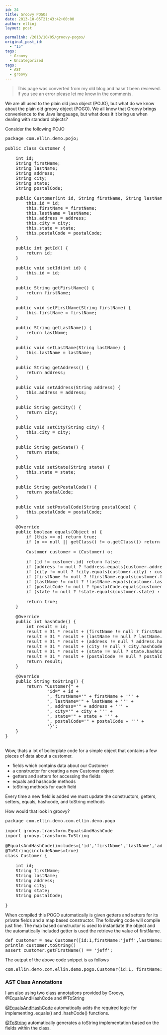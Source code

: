 ```yaml
---
id: 24
title: Groovy POGOs
date: 2013-10-05T21:43:42+00:00
author: ellinj
layout: post

permalink: /2013/10/05/groovy-pogos/
original_post_id:
  - "15"
tags:
  - Groovy
  - Uncategorized
tags:
  - AST
  - groovy
---
```


>This page was converted from my old blog and hasn't been reviewed. If you see an error please let me know in the comments.


We are all used to the plain old java object (POJO), but what do we know about the plain old groovy object (POGO). We all know that Groovy brings convenience to the Java langauage, but what does it it bring us when dealing with standard objects?

Consider the following POJO

<pre class="lang:groovy decode:true " >package com.ellin.demo.pojo;

public class Customer {

    int id;
    String firstName;
    String lastName;
    String address;
    String city;
    String state;
    String postalCode;

    public Customer(int id, String firstName, String lastName, String address, String city, String state, String postalCode) {
        this.id = id;
        this.firstName = firstName;
        this.lastName = lastName;
        this.address = address;
        this.city = city;
        this.state = state;
        this.postalCode = postalCode;
    }

    public int getId() {
        return id;
    }

    public void setId(int id) {
        this.id = id;
    }

    public String getFirstName() {
        return firstName;
    }

    public void setFirstName(String firstName) {
        this.firstName = firstName;
    }

    public String getLastName() {
        return lastName;
    }

    public void setLastName(String lastName) {
        this.lastName = lastName;
    }

    public String getAddress() {
        return address;
    }

    public void setAddress(String address) {
        this.address = address;
    }

    public String getCity() {
        return city;
    }

    public void setCity(String city) {
        this.city = city;
    }

    public String getState() {
        return state;
    }

    public void setState(String state) {
        this.state = state;
    }

    public String getPostalCode() {
        return postalCode;
    }

    public void setPostalCode(String postalCode) {
        this.postalCode = postalCode;
    }

    @Override
    public boolean equals(Object o) {
        if (this == o) return true;
        if (o == null || getClass() != o.getClass()) return false;

        Customer customer = (Customer) o;

        if (id != customer.id) return false;
        if (address != null ? !address.equals(customer.address) : customer.address != null) return false;
        if (city != null ? !city.equals(customer.city) : customer.city != null) return false;
        if (firstName != null ? !firstName.equals(customer.firstName) : customer.firstName != null) return false;
        if (lastName != null ? !lastName.equals(customer.lastName) : customer.lastName != null) return false;
        if (postalCode != null ? !postalCode.equals(customer.postalCode) : customer.postalCode != null) return false;
        if (state != null ? !state.equals(customer.state) : customer.state != null) return false;

        return true;
    }

    @Override
    public int hashCode() {
        int result = id;
        result = 31 * result + (firstName != null ? firstName.hashCode() : 0);
        result = 31 * result + (lastName != null ? lastName.hashCode() : 0);
        result = 31 * result + (address != null ? address.hashCode() : 0);
        result = 31 * result + (city != null ? city.hashCode() : 0);
        result = 31 * result + (state != null ? state.hashCode() : 0);
        result = 31 * result + (postalCode != null ? postalCode.hashCode() : 0);
        return result;
    }

    @Override
    public String toString() {
        return "Customer{" +
                "id=" + id +
                ", firstName='" + firstName + ''' +
                ", lastName='" + lastName + ''' +
                ", address='" + address + ''' +
                ", city='" + city + ''' +
                ", state='" + state + ''' +
                ", postalCode='" + postalCode + ''' +
                '}';
    }
}

</pre>

Wow, thats a lot of boilerplate code for a simple object that contains a few pieces of data about a customer. 

  * fields which contains data about our Customer
  * a constructor for creating a new Customer object
  * getters and setters for accessing the fields
  * equals and hashcode methods
  * toString methods for each field

Every time a new field is added we must update the constructors, getters, setters, equals, hashcode, and toString methods

How would that look in groovy?

<pre class="lang:groovy decode:true " >package com.ellin.demo.com.ellin.demo.pogo

import groovy.transform.EqualsAndHashCode
import groovy.transform.ToString

@EqualsAndHashCode(includes=['id','firstName','lastName','address','city','state','postalCode'])
@ToString(includeNames=true)
class Customer {

    int id;
    String firstName;
    String lastName;
    String address;
    String city;
    String state;
    String postalCode;

}
</pre>

When compiled this POGO automatically is given getters and setters for its private fields and a map based constructor. The following code will compile just fine. The map based constructor is used to instantiate the object and the automatically included getter is used the retrieve the value of firstName.

<pre class="lang:groovy decode:true " >def customer = new Customer([id:1,firstName:'jeff',lastName:'ellin',address:'4 Yawkey Way',city:'Boston',state:'MA'])
println customer.toString()
assert customer.getFirstName() == 'jeff';
</pre>

The output of the above code snippet is as follows

<pre class="lang:groovy decode:true " >com.ellin.demo.com.ellin.demo.pogo.Customer(id:1, firstName:jeff, lastName:ellin, address:4 Yawkey Way, city:Boston, state:MA, postalCode:null)
</pre>

### AST Class Annotations

I am also using two class annotations provided by Groovy, @EqualsAndHashCode and @ToString

<a href="http://groovy.codehaus.org/gapi/groovy/transform/EqualsAndHashCode.html" title="@EqualsAndHashCode" target="_blank">@EqualsAndHashCode</a> automatically adds the required logic for implementing .equals() and .hashCode() functions. 

[@ToString](http://groovy.codehaus.org/gapi/groovy/transform/ToString.html "@ToString") automatically generates a toString implementation based on the fields within the class.